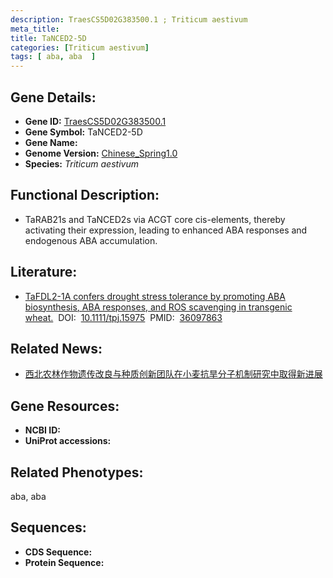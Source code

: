 ```yaml
---
description: TraesCS5D02G383500.1 ; Triticum aestivum
meta_title:
title: TaNCED2-5D
categories: [Triticum aestivum]
tags: [ aba, aba  ]
---
```


## Gene Details:
- **Gene ID:**	[TraesCS5D02G383500.1]()
- **Gene Symbol:** TaNCED2-5D
- **Gene Name:** 
- **Genome Version:** [Chinese_Spring1.0]()
- **Species:** *Triticum aestivum*

## Functional Description:
   - TaRAB21s and TaNCED2s via ACGT core cis-elements, thereby activating their expression, leading to enhanced ABA responses and endogenous ABA accumulation.

## Literature:
   - [TaFDL2-1A confers drought stress tolerance by promoting ABA biosynthesis, ABA responses, and ROS scavenging in transgenic wheat.]( https://onlinelibrary.wiley.com/doi/10.1111/tpj.15975)&nbsp;&nbsp;DOI:&nbsp;&nbsp;[10.1111/tpj.15975](https://onlinelibrary.wiley.com/doi/10.1111/tpj.15975)&nbsp;&nbsp;PMID:&nbsp;&nbsp;[36097863](https://pubmed.ncbi.nlm.nih.gov/36097863/)

## Related News:
   - [西北农林作物遗传改良与种质创新团队在小麦抗旱分子机制研究中取得新进展](https://mp.weixin.qq.com/s?__biz=MzIyOTY2NDYyNQ==&mid=2247553679&idx=4&sn=1841361e80fc7d3a4cbec63da246d202&chksm=e8bd6091dfcae9870d6d666692a282f7ed858672b9b4b116ba4b026e20ec507ab09f1b746e9e&scene=27#wechat_redirect)

## Gene Resources:
- **NCBI ID:** [](https://www.ncbi.nlm.nih.gov/gene/?term=)
- **UniProt accessions:** [](https://www.uniprot.org/uniprotkb//entry)

## Related Phenotypes:
aba, aba 

## Sequences:
- **CDS Sequence:**
- **Protein Sequence:**
